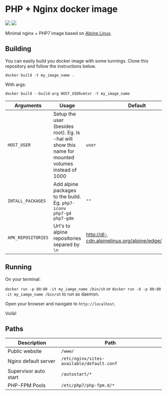 # PHP + Nginx docker image

[![](https://images.microbadger.com/badges/image/mtxr/docker-php-nginx.svg)](https://microbadger.com/images/mtxr/docker-php-nginx "Get your own image badge on microbadger.com") [![](https://images.microbadger.com/badges/version/mtxr/docker-php-nginx.svg)](https://microbadger.com/images/mtxr/docker-php-nginx "Get your own image badge on microbadger.com")

Minimal nginx + PHP7 image based on [Alpine Linux](https://hub.docker.com/_/alpine/).

## Building

You can easily build you docker image with some tunnings. Clone this repository and follow the instructions below.

`docker build -t my_image_name .`

With args:

`docker build --build-arg HOST_USER=mtxr -t my_image_name`

| Arguments | Usage | Default |
|---|---|---|
| `HOST_USER` | Setup the user (besides root). Eg. ls -hal will show this name for mounted volumes instead of 1000 | `user` |
| `INTALL_PACKAGES` | Add alpine packages to the build. Eg. `php7-iconv php7-gd php7-gdm` | `""` |
| `APK_REPOSITORIES` | Url's to alpine repositories separed by `\n` | http://dl-cdn.alpinelinux.org/alpine/edge/community |


## Running

On your terminal:

`docker run -p 80:80 -it my_iamge_name /bin/sh` or `docker run -d -p 80:80 -it my_iamge_name /bin/sh` to run as daemon.

Open your browser and navigate to `http://localhost`. 

Voilà!

## Paths

| Description | Path |
|---|---|
| Public website | `/www/` |
| Nginx default server | `/etc/nginx/sites-available/default.conf` |
| Supervisor auto start | `/autostart/*` |
| PHP-FPM Pools | `/etc/php7/php-fpm.d/*` |

